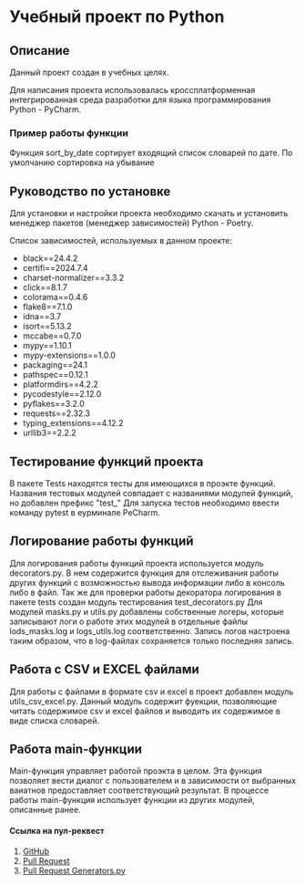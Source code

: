 # Учебный проект по Python

## Описание

Данный проект создан в учебных целях. 

Для написания проекта использовалась кроссплатформенная интегрированная среда разработки для языка программирования Python - PyCharm.

### Пример работы функции

Функция sort_by_date сортирует входящий список словарей по дате. По умолчанию сортировка на убывание

## Руководство по установке

Для установки и настройки проекта необходимо скачать и установить менеджер пакетов (менеджер зависимостей) Python - Poetry.

Список зависимостей, используемых в данном проекте:
- black==24.4.2
- certifi==2024.7.4
- charset-normalizer==3.3.2
- click==8.1.7
- colorama==0.4.6
- flake8==7.1.0
- idna==3.7
- isort==5.13.2
- mccabe==0.7.0
- mypy==1.10.1
- mypy-extensions==1.0.0
- packaging==24.1
- pathspec==0.12.1
- platformdirs==4.2.2
- pycodestyle==2.12.0
- pyflakes==3.2.0
- requests==2.32.3
- typing_extensions==4.12.2
- urllib3==2.2.2

## Тестирование функций проекта
В пакете Tests находятся тесты для имеющихся в проэкте функций.
Названия тестовых модулей совпадает с названиями модулей функций, но добавлен префикс "test_"
Для запуска тестов необходимо ввести команду pytest в еурминале PeCharm.

## Логирование работы функций

Для логирования работы функций проекта используется модуль decorators.py. В нем содержится функция для отслеживания работы других функций с возможностью вывода информации либо в консоль либо в файл.
Так же для проверки работы декоратора логирования в пакете tests создан модуль тестирования test_decorators.py
Для модулей masks.py и utils.py добавлены собственные логеры, которые записывают логи о работе этих модулей в отдельные файлы lods_masks.log и logs_utils.log соответственно. Запись логов настроена таким образом, что в log-файлах сохраняется только последняя запись.

## Работа с CSV и EXCEL файлами
Для работы с файлами в формате csv и excel в проект добавлен модуль utils_csv_excel.py. Данный модуль содержит фуекции, позволяющие читать содержимое csv и excel файлов и выводить их содержимое в виде списка словарей.

## Работа main-функции
Main-функция управляет работой проэкта в целом. Эта функция позволяет вести диалог с пользователем и в зависимости от выбранных ваиатнов предоставляет соответствующий результат. В процессе работы main-функция использует функции из других модулей, описанные ранее.

#### Ссылка на пул-реквест

1. [GitHub](https://github.com/ChubshevAB/Home_work_project/pull/1)
2. [Pull Request](https://github.com/ChubshevAB/Home_work_project/pull/4)
3. [Pull Request Generators.py](https://github.com/ChubshevAB/Home_work_project/pull/5)
